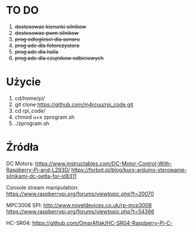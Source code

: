 # TO DO
1. ~~dostosowac kierunki silnikow~~
2. ~~dostosowac pwm silnikow~~
3. ~~prog odleglosci dla sonaru~~
4. ~~prog adc dla fotorezystora~~
5. ~~prog adc dla halla~~
6. ~~prog adc dla czujnikow odbiciowych~~

# Użycie
1. cd/home/pi/
2. git clone https://github.com/m4rcuu/rpi_code.git
3. cd rpi_code/
4. chmod u+x zprogram.sh
5. ./zprogram.sh

# Źródła
DC Motors:
https://www.instructables.com/DC-Motor-Control-With-Raspberry-Pi-and-L293D/
https://forbot.pl/blog/kurs-arduino-sterowanie-silnikami-dc-petla-for-id8311

Console stream manipulation:
https://www.raspberrypi.org/forums/viewtopic.php?t=20070

MPC3008 SPI:
http://www.noveldevices.co.uk/rp-mcp3008
https://www.raspberrypi.org/forums/viewtopic.php?t=54366

HC-SR04:
https://github.com/OmarAflak/HC-SR04-Raspberry-Pi-C-